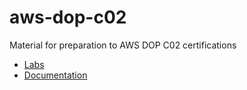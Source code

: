 # aws-dop-c02
Material for preparation to AWS DOP C02 certifications


- [Labs](./_labs/README.md)
- [Documentation](./_docs)